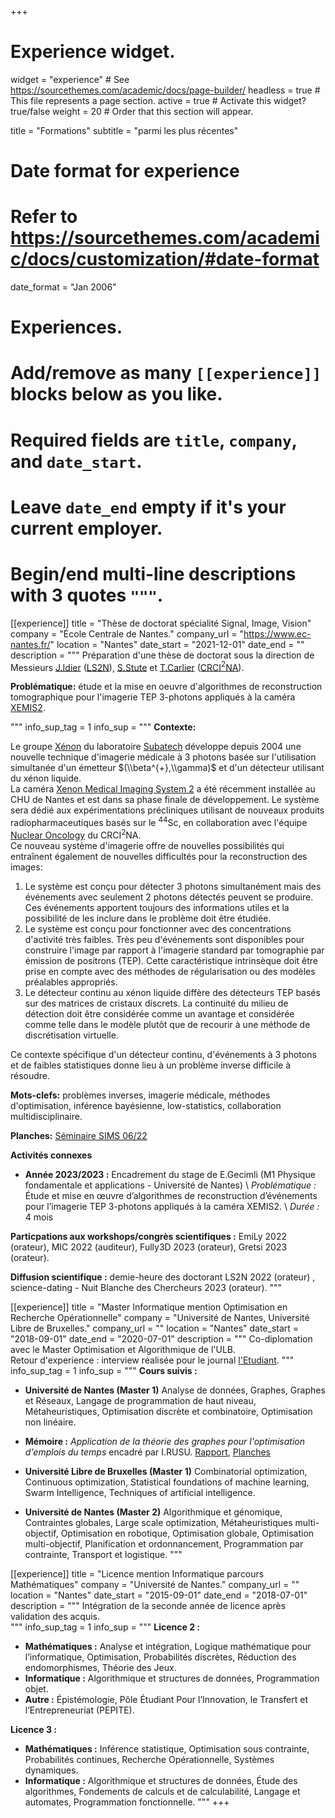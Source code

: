 +++
# Experience widget.
widget = "experience"  # See https://sourcethemes.com/academic/docs/page-builder/
headless = true  # This file represents a page section.
active = true  # Activate this widget? true/false
weight = 20  # Order that this section will appear.

title = "Formations"
subtitle = "parmi les plus récentes"

# Date format for experience
#   Refer to https://sourcethemes.com/academic/docs/customization/#date-format
date_format = "Jan 2006"

# Experiences.
#   Add/remove as many `[[experience]]` blocks below as you like.
#   Required fields are `title`, `company`, and `date_start`.
#   Leave `date_end` empty if it's your current employer.
#   Begin/end multi-line descriptions with 3 quotes `"""`.

[[experience]]
  title = "Thèse de doctorat spécialité Signal, Image, Vision"
  company = "École Centrale de Nantes."
  company_url = "https://www.ec-nantes.fr/"
  location = "Nantes"
  date_start = "2021-12-01"
  date_end = ""
  description = """
  Préparation d'une thèse de doctorat sous la direction de Messieurs [J.Idier](https://pagesperso.ls2n.fr/~idier-j/IndexFR.html) ([LS2N](https://www.ls2n.fr/)), [S.Stute](https://medecine.univ-nantes.fr/simon-stute) et [T.Carlier](https://medecine.univ-nantes.fr/thomas-carlier) ([CRCI$^{2}$NA](https://CRCI$^{2}$NA.univ-nantes.fr/)).

  **Problématique:** étude et la mise en oeuvre d'algorithmes de reconstruction tomographique pour l'imagerie TEP 3-photons appliqués à la caméra [XEMIS2](https://www-subatech.in2p3.fr/fr/recherche/22-recherche/xenon-recherche/557-projet-xemis-2).  


  """
  info_sup_tag = 1
  info_sup = """
  **Contexte:**

  Le groupe [Xénon](https://www-subatech.in2p3.fr/fr/recherche/equipes/xenon/presentation) du laboratoire [Subatech](https://www-subatech.in2p3.fr/fr/) développe depuis 2004 une nouvelle technique d'imagerie médicale à 3 photons basée sur l'utilisation simultanée d'un émetteur $(\\beta^{+},\\gamma)$ et d'un détecteur utilisant du xénon liquide.  
  La caméra [Xenon Medical Imaging System 2](https://www-subatech.in2p3.fr/fr/recherche/22-recherche/xenon-recherche) a été récemment installée au CHU de Nantes et est dans sa phase finale de développement. Le système sera dédié aux expérimentations précliniques utilisant de nouveaux produits radiopharmaceutiques basés sur le $^{44}$Sc, en collaboration avec l'équipe [Nuclear Oncology](https://CRCI$^{2}$NA.univ-nantes.fr/en/research/team-2) du CRCI$^{2}$NA.  
  Ce nouveau système d'imagerie offre de nouvelles possibilités qui entraînent également de nouvelles difficultés pour la reconstruction des images:
  1. Le système est conçu pour détecter 3 photons simultanément mais des événements avec seulement 2 photons détectés peuvent se produire. Ces événements apportent toujours des informations utiles et la possibilité de les inclure dans le problème doit être étudiée.
  2. Le système est conçu pour fonctionner avec des concentrations d'activité très faibles. Très peu d'événements sont disponibles pour construire l'image par rapport à l'imagerie standard par tomographie par émission de positrons (TEP). Cette caractéristique intrinsèque doit être prise en compte avec des méthodes de régularisation ou des modèles préalables appropriés.
  3.	Le détecteur continu au xénon liquide diffère des détecteurs TEP basés sur des matrices de cristaux discrets. La continuité du milieu de détection doit être considérée comme un avantage et considérée comme telle dans le modèle plutôt que de recourir à une méthode de discrétisation virtuelle.

  Ce contexte spécifique d'un détecteur continu, d'événements à 3 photons et de faibles statistiques donne lieu à un problème inverse difficile à résoudre.

  **Mots-clefs:** problèmes inverses, imagerie médicale, méthodes d'optimisation, inférence bayésienne, low-statistics, collaboration multidisciplinaire.

  **Planches:** [Séminaire SIMS 06/22](files/LATIFM_PHD_ETEZ22.pdf)  

  **Activités connexes**
  - **Année 2023/2023 :** 
    Encadrement du stage de E.Gecimli  (M1 Physique fondamentale et applications - Université de Nantes)
    \\
    *Problématique :* Étude et mise en œuvre d’algorithmes de reconstruction d’événements pour l’imagerie TEP 3-photons appliqués à la caméra XEMIS2.
    \\
    *Durée :* 4 mois


  **Particpations aux workshops/congrès scientifiques :**
  EmiLy 2022 (orateur), MIC 2022 (auditeur), Fully3D 2023 (orateur), Gretsi 2023 (orateur). 

  **Diffusion scientifique :**
  demie-heure des doctorant LS2N 2022 (orateur) , science-dating - Nuit Blanche des Chercheurs 2023 (orateur). 
"""

[[experience]]
  title = "Master Informatique mention Optimisation en Recherche Opérationnelle"
  company = "Université de Nantes, Université Libre de Bruxelles."
  company_url = ""
  location = "Nantes"
  date_start = "2018-09-01"
  date_end = "2020-07-01"
  description = """
  Co-diplomation avec le Master Optimisation et Algorithmique de l'ULB.    
  Retour d'experience : interview réalisée pour le journal [l'Etudiant](https://www.letudiant.fr/etudes/international/etudier-en-belgique-malgre-la-proximite-avec-la-france-le-depaysement-est-total.html).
  """
  info_sup_tag = 1
  info_sup = """
  **Cours suivis :**  

  - **Université de Nantes (Master 1)** Analyse de données, Graphes, Graphes et Réseaux, Langage de programmation de haut niveau, Métaheuristiques, Optimisation discrète et combinatoire, Optimisation non linéaire.  

  - **Mémoire :** *Application de la théorie des graphes pour l'optimisation d'emplois du temps* encadré par I.RUSU. [Rapport](/files/RAP_TER_LM.pdf), [Planches](/files/PRES_TER_LM.pdf)  

  - **Université Libre de Bruxelles (Master 1)** Combinatorial optimization, Continuous optimization, Statistical foundations of machine learning, Swarm Intelligence, Techniques of artificial intelligence.  

  - **Université de Nantes (Master 2)** Algorithmique et génomique, Contraintes globales, Large scale optimization, Métaheuristiques multi-objectif, Optimisation en robotique, Optimisation globale, Optimisation multi-objectif, Planification et ordonnancement, Programmation par contrainte, Transport et logistique.
"""

[[experience]]
  title = "Licence mention Informatique parcours Mathématiques"
  company = "Université de Nantes."
  company_url = ""
  location = "Nantes"
  date_start = "2015-09-01"
  date_end = "2018-07-01"
  description = """
  Intégration de la seconde année de licence après validation des acquis.  
  """
  info_sup_tag = 1
  info_sup = """
**Licence 2 :**
  - **Mathématiques :** Analyse et intégration, Logique mathématique pour l’informatique, Optimisation, Probabilités discrètes,  Réduction des endomorphismes, Théorie des Jeux.
  - **Informatique :** Algorithmique et structures de données, Programmation objet.
  - **Autre :** Épistémologie, Pôle Étudiant Pour l’Innovation, le Transfert et l’Entrepreneuriat (PEPITE).  

**Licence 3 :**
- **Mathématiques :** Inférence statistique, Optimisation sous contrainte, Probabilités continues, Recherche Opérationnelle, Systèmes dynamiques.
- **Informatique :** Algorithmique et structures de données, Étude des algorithmes, Fondements de calculs et de calculabilité, Langage et automates, Programmation fonctionnelle.
  """
+++
